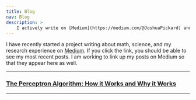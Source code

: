 ```yaml
---
title: Blog
nav: Blog
description: >
    I actively write on [Medium](https://medium.com/@JoshuaPickard) and this page links to my posts there.
---
```


I have recently started a project writing about math, science, and my research experience on [Medium](https://medium.com/@JoshuaPickard). If you click the link, you should be able to see my most recent posts. I am working to link up my posts on Medium so that they appear here as well.

---

### [The Perceptron Algorithm: How it Works and Why it Works](https://medium.com/@JoshuaPickard/the-perceptron-algorithm-how-it-works-and-why-it-works-3668a80f8797)

---
